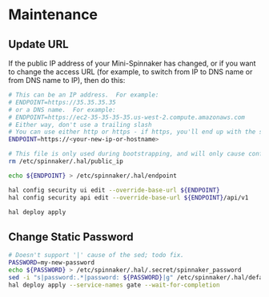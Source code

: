 # Maintenance

## Update URL

If the public IP address of your Mini-Spinnaker has changed, or if you want to change the access URL (for example, to switch from IP to DNS name or from DNS name to IP), then do this:

```bash
# This can be an IP address.  For example:
# ENDPOINT=https://35.35.35.35
# or a DNS name.  For example:
# ENDPOINT=https://ec2-35-35-35-35.us-west-2.compute.amazonaws.com
# Either way, don't use a trailing slash
# You can use either http or https - if https, you'll end up with the self-signed Traefik certificate
ENDPOINT=https://<your-new-ip-or-hostname>

# This file is only used during bootstrapping, and will only cause confusion
rm /etc/spinnaker/.hal/public_ip

echo ${ENDPOINT} > /etc/spinnaker/.hal/endpoint

hal config security ui edit --override-base-url ${ENDPOINT}
hal config security api edit --override-base-url ${ENDPOINT}/api/v1

hal deploy apply
```

## Change Static Password

```bash
# Doesn't support '|' cause of the sed; todo fix.
PASSWORD=my-new-password
echo ${PASSWORD} > /etc/spinnaker/.hal/.secret/spinnaker_password
sed -i "s|password:.*|password: ${PASSWORD}|g" /etc/spinnaker/.hal/default/profiles/gate-local.yml
hal deploy apply --service-names gate --wait-for-completion
```
